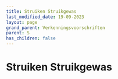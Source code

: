 ```yaml
---
title: Struiken Struikgewas
last_modified_date: 19-09-2023
layout: page
grand_parent: Verkenningsvoorschriften
parent: S
has_children: false
---
```


Struiken Struikgewas
====================

